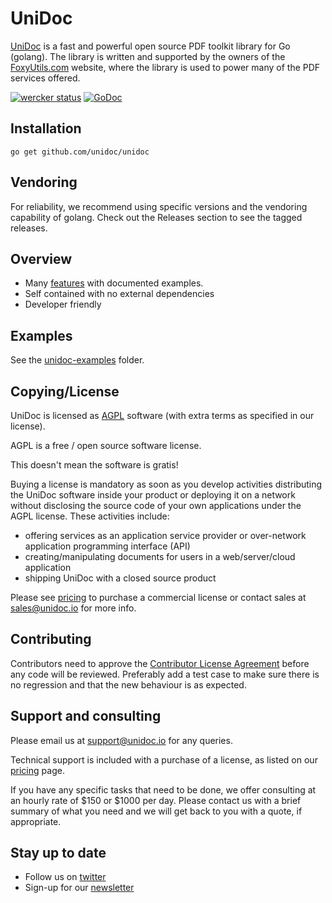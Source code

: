# UniDoc

[UniDoc](http://unidoc.io) is a fast and powerful open source PDF toolkit library for Go (golang). The library is written and supported by the owners of the [FoxyUtils.com](https://foxyutils.com) website, where the library is used to power many of the PDF services offered. 

[![wercker status](https://app.wercker.com/status/22b50db125a6d376080f3f0c80d085fa/s/master "wercker status")](https://app.wercker.com/project/bykey/22b50db125a6d376080f3f0c80d085fa)
[![GoDoc](https://godoc.org/github.com/unidoc/unidoc?status.svg)](https://godoc.org/github.com/unidoc/unidoc)

## Installation
~~~
go get github.com/unidoc/unidoc
~~~

## Vendoring
For reliability, we recommend using specific versions and the vendoring capability of golang.
Check out the Releases section to see the tagged releases.

## Overview

 * Many [features](http://unidoc.io/features) with documented examples.
 * Self contained with no external dependencies
 * Developer friendly

## Examples

See the [unidoc-examples](https://github.com/unidoc/unidoc-examples/tree/master) folder.

## Copying/License

UniDoc is licensed as [AGPL][agpl] software (with extra terms as specified in our license).

AGPL is a free / open source software license.

This doesn't mean the software is gratis!

Buying a license is mandatory as soon as you develop activities
distributing the UniDoc software inside your product or deploying it on a network
without disclosing the source code of your own applications under the AGPL license.
These activities include:

 * offering services as an application service provider or over-network application programming interface (API)
 * creating/manipulating documents for users in a web/server/cloud application
 * shipping UniDoc with a closed source product

Please see [pricing](http://unidoc.io/pricing) to purchase a commercial license or contact sales at sales@unidoc.io for more info.

## Contributing

Contributors need to approve the [Contributor License Agreement](https://docs.google.com/a/owlglobal.io/forms/d/1PfTjEAi67-x0JOTU45SDonJnWy1fWB_J1aopGss34bY/viewform) before any code will be reviewed. Preferably add a test case to make sure there is no regression and that the new behaviour is as expected.

## Support and consulting

Please email us at support@unidoc.io for any queries.

Technical support is included with a purchase of a license, as listed on our [pricing](http://unidoc.io/pricing) page.

If you have any specific tasks that need to be done, we offer consulting at an hourly rate of $150 or $1000 per day. Please contact us with a brief summary of what you need and we will get back to you with a quote, if appropriate.

## Stay up to date

* Follow us on [twitter](https://twitter.com/unidoclib)
* Sign-up for our [newsletter](http://eepurl.com/b9Idt9)

[agpl]: LICENSE.md
[contributing]: CONTRIBUTING.md
